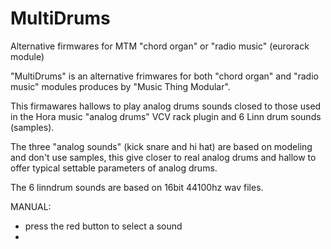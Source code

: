 # MultiDrums
Alternative firmwares for MTM "chord organ" or "radio music" (eurorack module)

"MultiDrums" is an alternative frimwares for both "chord organ" and "radio music" modules produces by "Music Thing Modular".

This firmawares hallows to play analog drums sounds closed to those used in the Hora music "analog drums" VCV rack plugin 
and 6 Linn drum sounds (samples).

The three "analog sounds" (kick snare and hi hat) are based on modeling and don't use samples, 
this give closer to real analog drums and hallow to offer typical settable parameters of analog drums.

The 6 linndrum sounds are based on 16bit 44100hz wav files.

MANUAL: 

- press the red button to select a sound
- 
